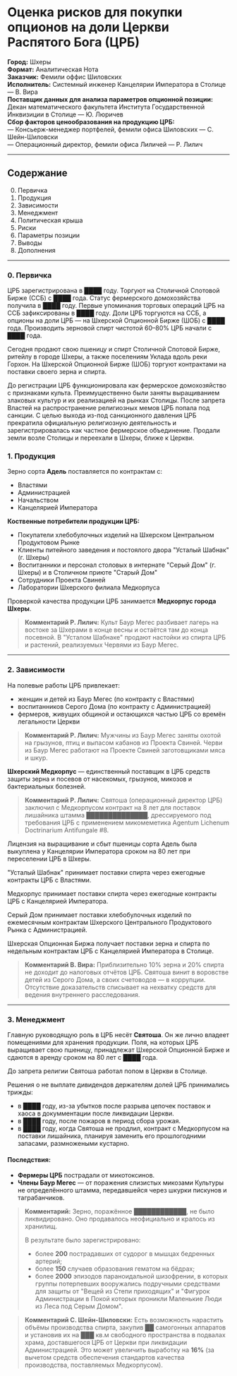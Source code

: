 # Оценка рисков для покупки опционов на доли Церкви Распятого Бога (ЦРБ)

**Город:** Шхеры  
**Формат:** Аналитическая Нота  
**Заказчик:** Фемили оффис Шиловских  
**Исполнитель:** Системный инженер Канцелярии Императора в Столице — В. Вира  
**Поставщик данных для анализа параметров опционной позиции:** Декан математического факультета Института Государственной Инквизиции в Столице — Ю. Люричев  
**Сбор факторов ценообразования на продукцию ЦРБ:**  
— Консьерж-менеджер портфелей, фемили офиса Шиловских — С. Шейн-Шиловски  
— Операционный директор, фемили офиса Лиличей — Р. Лилич

---

## Содержание
0. Первичка
1. Продукция
2. Зависимости
3. Менеджмент
4. Политическая крыша
5. Риски
6. Параметры позиции
7. Выводы
8. Дополнения

---

### 0. Первичка

ЦРБ зарегистрирована в ████ году. Торгуют на Столичной Спотовой Бирже (ССБ) с ████ года. Статус фермерского домохозяйства получила в ████ году. Первые упоминания торговых операций ЦРБ на ССБ зафиксированы в ████ году. Доли ЦРБ торгуются на ССБ, а опционы на доли ЦРБ — на Шхерской Опционной Бирже (ШОБ) с ████ года. Производить зерновой спирт чистотой 60–80% ЦРБ начали с ████ года.

Сегодня продают свою пшеницу и спирт Столичной Спотовой Бирже, ритейлу в городе Шхеры, а также поселениям Уклада вдоль реки Горхон. На Шхерской Опционной Бирже (ШОБ) торгуют контрактами на поставки своего зерна и спирта.

До регистрации ЦРБ функционировала как фермерское домохозяйство с признаками культа. Преимущественно были заняты выращиванием злаковых культур и их реализацией на рынках Столицы. После запрета Властей на распространение религиозных мемов ЦРБ попала под санкции. С целью выхода из-под санкционного давления ЦРБ прекратила официальную религиозную деятельность и зарегистрировалась как частное фермерское объединение. Продали земли возле Столицы и переехали в Шхеры, ближе к Церкви.

### 1. Продукция

Зерно сорта **Адель** поставляется по контрактам с:
- Властями
- Администрацией
- Начальством
- Канцелярией Императора

**Коственные потребители продукции ЦРБ:**
- Покупатели хлебобулочных изделий на Шхерском Центральном Продуктовом Рынке
- Клиенты питейного заведения и постоялого двора "Усталый Шабнак" (г. Шхеры)
- Воспитанники и персонал столовых в интернате "Серый Дом" (г. Шхеры) и в Столичном приюте "Старый Дом"
- Сотрудники Проекта Свиней
- Лаборатории Шхерского филиала Медкорпуса

Проверкой качества продукции ЦРБ занимается **Медкорпус города Шхеры**.

> **Комментарий Р. Лилич:**
> Культ Баур Мегес разбивает лагерь на востоке за Шхерами в конце весны и остаётся там до конца посевной. В "Усталом Шабнаке" продают настойки из спирта ЦРБ и растений, реализуемых Червями из Баур Мегес.

---

### 2. Зависимости

На полевые работы ЦРБ привлекает:
- женщин и детей из Баур Мегес (по контракту с Властями)
- воспитанников Серого Дома (по контракту с Администрацией)
- фермеров, живущих общиной и остающихся частью ЦРБ со времён легальности Церкви

> **Комментарий Р. Лилич:**
> Мужчины из Баур Мегес заняты охотой на грызунов, птиц и выпасом кабанов из Проекта Свиней. Черви из Баур Мегес работают на Проекте Свиней заготовщиками мяса и шкур.

**Шхерский Медкорпус** — единственный поставщик в ЦРБ средств защиты зерна и посевов от насекомых, грызунов, микозов и бактериальных болезней.

> **Комментарий Р. Лилич:**
> Святоша (операционный директор ЦРБ) заключил с Медкорпусом контракт на 8 лет для поставок лишайника штамма ██████████████, дрессируемого под требования ЦРБ с применением микомеметика Agentum Lichenum Doctrinarium Antifungale #8.

Лицензия на выращивание и сбыт пшеницы сорта Адель была выкуплена у Канцелярии Императора сроком на 80 лет при переселении ЦРБ в Шхеры.

"Усталый Шабнак" принимает поставки спирта через ежегодные контракты ЦРБ с Властями.

Медкорпус принимает поставки спирта через ежегодные контракты ЦРБ с Канцелярией Императора.

Серый Дом принимает поставки хлебобулочных изделий по ежемесячным контрактам Шхерского Центрального Продуктового Рынка с Администрацией.

Шхерская Опционная Биржа получает поставки зерна и спирта по недельным контрактам ЦРБ с Канцелярией Императора в Столице.

> **Комментарий В. Вира:**
> Приблизительно 10% зерна и 20% спирта не доходит до налоговых отчётов ЦРБ. Святоша винит в воровстве детей из Серого Дома, а своих счетоводов — в коррупции. Отсутствие доказательств списывает на нехватку средств для ведения внутреннего расследования.

---

### 3. Менеджмент

Главную руководящую роль в ЦРБ несёт **Святоша**. Он же лично владеет помещениями для хранения продукции. Поля, на которых ЦРБ выращивает свою пшеницу, принадлежат Шхерской Опционной Бирже и сдаются в аренду сроком на 80 лет с ████ года.

До запрета религии Святоша работал попом в Церкви в Столице. 

Решения о не выплате дивидендов держателям долей ЦРБ принимались трижды:
- в ████ году, из-за убытков после разрыва цепочек поставок и хаоса в докумментации после ликвидации Церкви.
- в ████ году, после пожаров в период сбора урожая.
- в ████ году, когда Святоша не продлил, контракт с Медкорпусом на поставки лишайника, планируя заменить его прошлогодними запасами, размножеными кустарно.

#### Последствия:

- **Фермеры ЦРБ** пострадали от микотоксинов.
- **Члены Баур Мегес** — от поражения слизистых микозами Культуры не определённого штамма, передавшейся через шкурки пискунов и таграбанчиков.

> **Комментарий:**
> Зерно, поражённое ████████████, не было ликвидировано. Оно продавалось неофициально и кралось из хранилищ.
> 
> В результате было зарегистрировано:
> - более **200** пострадавших от судорог в мышцах бедренных артерий;
> - более **150** случаев образования гематом на бёдрах;
> - более **2000** эпизодов параноидальной шизофрении, в которых группы потерпевших вооружались подручными средствами для защиты от "Вещей из Степи приходящих" и "Фигурок Администрации в Покой которых проникли Маленькие Люди из Леса под Серым Домом".

> **Комментарий С. Шейн-Шиловски:**
> Есть возможность нарастить объёмы производства спирта, закупив **██** самогонных аппаратов и установив их на **███** кв.м свободного пространства в подвалах храма, доставшегося ЦРБ от Церкви при ликвидации Администрацией. Это может увеличить выработку на **16%** (за вычетом средств обеспечения стандартов качества производства, поставляемых Медкорпусом).

